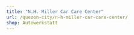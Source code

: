 ```yaml
---
title: "N.H. Miller Car Care Center"
url: /quezon-city/n-h-miller-car-care-center/
shop: Autowerkstatt
---
```

